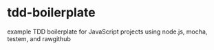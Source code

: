 tdd-boilerplate
===============

example TDD boilerplate for JavaScript projects using node.js, mocha, testem, and rawgithub
